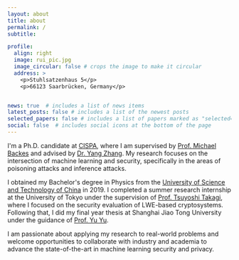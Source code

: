 ```yaml
---
layout: about
title: about
permalink: /
subtitle: 

profile:
  align: right
  image: rui_pic.jpg
  image_circular: false # crops the image to make it circular
  address: >
    <p>Stuhlsatzenhaus 5</p>
    <p>66123 Saarbrücken, Germany</p>


news: true  # includes a list of news items
latest_posts: false # includes a list of the newest posts
selected_papers: false # includes a list of papers marked as "selected={true}"
social: false  # includes social icons at the bottom of the page
---
```


I'm a Ph.D. candidate at [CISPA](https://cispa.de/en), where I am supervised by [Prof. Michael Backes](https://cispa.de/en/people/backes)  and advised by [Dr. Yang Zhang](https://yangzhangalmo.github.io/). My research focuses on the intersection of machine learning and security, specifically in the areas of poisoning attacks and inference attacks.

I obtained my Bachelor's degree in Physics from the [University of Science and Technology of China](https://ustc.edu.cn/) in 2019. I completed a summer research internship at the University of Tokyo under the supervision of [Prof. Tsuyoshi Takagi](http://crypto.mist.i.u-tokyo.ac.jp/en/members/takagi.html), where I focused on the security evaluation of LWE-based cryptosystems. Following that, I did my final year thesis at Shanghai Jiao Tong University under the guidance of [Prof. Yu Yu](http://yuyu.hk/). 

I am passionate about applying my research to real-world problems and welcome opportunities to collaborate with industry and academia to advance the state-of-the-art in machine learning security and privacy.